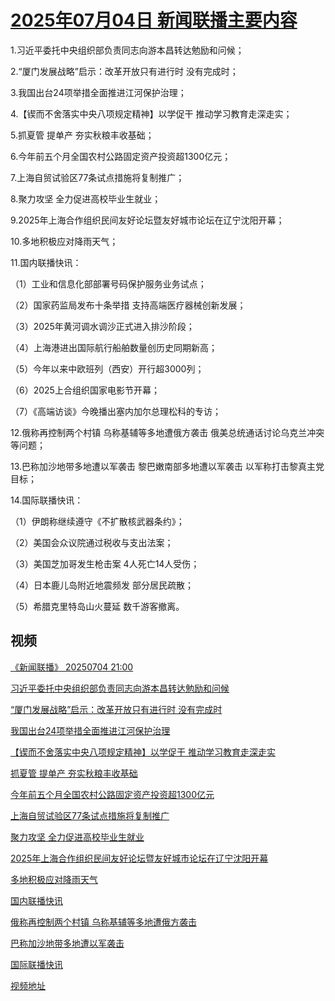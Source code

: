 # [2025年07月04日 新闻联播主要内容](https://tv.cctv.com/lm/xwlb/day/20250704.shtml)

1.习近平委托中央组织部负责同志向游本昌转达勉励和问候；

2.“厦门发展战略”启示：改革开放只有进行时 没有完成时；

3.我国出台24项举措全面推进江河保护治理；

4.【锲而不舍落实中央八项规定精神】以学促干 推动学习教育走深走实；

5.抓夏管 提单产 夯实秋粮丰收基础；

6.今年前五个月全国农村公路固定资产投资超1300亿元；

7.上海自贸试验区77条试点措施将复制推广；

8.聚力攻坚 全力促进高校毕业生就业；

9.2025年上海合作组织民间友好论坛暨友好城市论坛在辽宁沈阳开幕；

10.多地积极应对降雨天气；

11.国内联播快讯：

（1）工业和信息化部部署号码保护服务业务试点；

（2）国家药监局发布十条举措 支持高端医疗器械创新发展；

（3）2025年黄河调水调沙正式进入排沙阶段；

（4）上海港进出国际航行船舶数量创历史同期新高；

（5）今年以来中欧班列（西安）开行超3000列；

（6）2025上合组织国家电影节开幕；

（7）《高端访谈》今晚播出塞内加尔总理松科的专访；

12.俄称再控制两个村镇 乌称基辅等多地遭俄方袭击 俄美总统通话讨论乌克兰冲突等问题；

13.巴称加沙地带多地遭以军袭击 黎巴嫩南部多地遭以军袭击 以军称打击黎真主党目标；

14.国际联播快讯：

（1）伊朗称继续遵守《不扩散核武器条约》；

（2）美国会众议院通过税收与支出法案；

（3）美国芝加哥发生枪击案 4人死亡14人受伤；

（4）日本鹿儿岛附近地震频发 部分居民疏散；

（5）希腊克里特岛山火蔓延 数千游客撤离。

## 视频

[《新闻联播》 20250704 21:00](https://tv.cctv.com/2025/07/04/VIDEjj8io2RDRtvn8rl6nMAq250704.shtml)

[习近平委托中央组织部负责同志向游本昌转达勉励和问候](https://tv.cctv.com/2025/07/04/VIDEajQQmI7nGEBeGtrySHL6250704.shtml)

[“厦门发展战略”启示：改革开放只有进行时 没有完成时](https://tv.cctv.com/2025/07/04/VIDEIwYFaS34nL0PKykHMsF3250704.shtml)

[我国出台24项举措全面推进江河保护治理](https://tv.cctv.com/2025/07/04/VIDESFUATmsfbyOI0lx9rRR3250704.shtml)

[【锲而不舍落实中央八项规定精神】以学促干 推动学习教育走深走实](https://tv.cctv.com/2025/07/04/VIDEb2xVcGXYdGGiYzHFq202250704.shtml)

[抓夏管 提单产 夯实秋粮丰收基础](https://tv.cctv.com/2025/07/04/VIDEIlmv3SgTVbMuBx7ZTZkN250704.shtml)

[今年前五个月全国农村公路固定资产投资超1300亿元](https://tv.cctv.com/2025/07/04/VIDEq3xzB4EfO681W1c8ybPj250704.shtml)

[上海自贸试验区77条试点措施将复制推广](https://tv.cctv.com/2025/07/04/VIDEsnoPR8c4vefbBavVFNcE250704.shtml)

[聚力攻坚 全力促进高校毕业生就业](https://tv.cctv.com/2025/07/04/VIDESoaeMEPtZa4coe0kTsQm250704.shtml)

[2025年上海合作组织民间友好论坛暨友好城市论坛在辽宁沈阳开幕](https://tv.cctv.com/2025/07/04/VIDEiSLccfoSG1UxZc3u5pEa250704.shtml)

[多地积极应对降雨天气](https://tv.cctv.com/2025/07/04/VIDEEirNNjxqN9Jj90MsoSvq250704.shtml)

[国内联播快讯](https://tv.cctv.com/2025/07/04/VIDEvBn0DFr8XZUzx51j2Ckb250704.shtml)

[俄称再控制两个村镇 乌称基辅等多地遭俄方袭击](https://tv.cctv.com/2025/07/04/VIDECfyUpsioQmawfJ5gjECt250704.shtml)

[巴称加沙地带多地遭以军袭击](https://tv.cctv.com/2025/07/04/VIDEABYcnsS3MLPfR15BXPB5250704.shtml)

[国际联播快讯](https://tv.cctv.com/2025/07/04/VIDE5FLzpM6gVk0NIZbeQrZS250704.shtml)

[视频地址](https://tv.cctv.com/lm/xwlb/day/20250704.shtml) 

